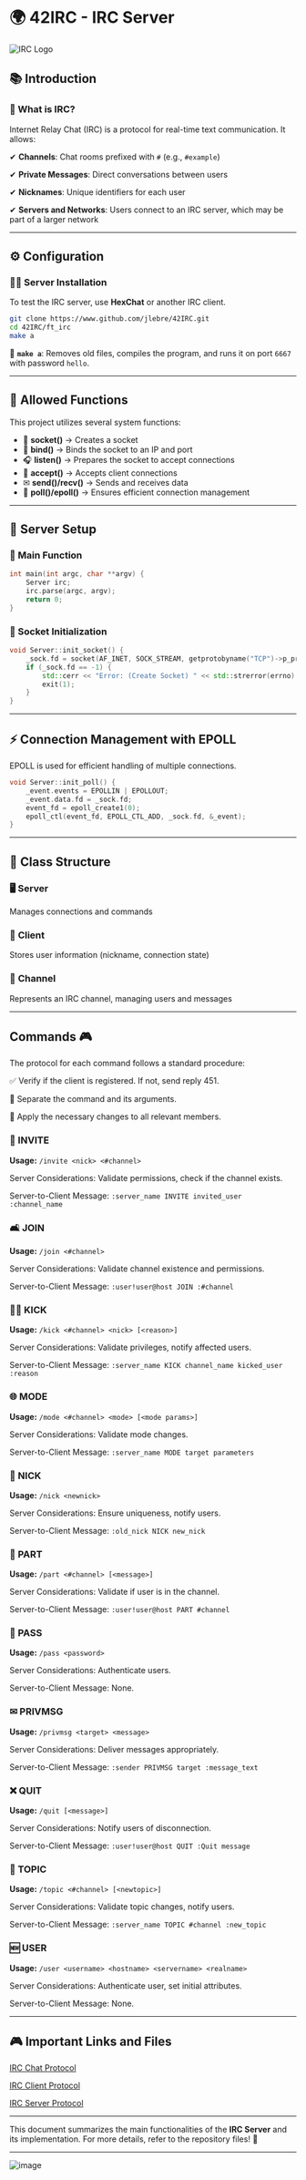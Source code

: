 # 🌍 42IRC - IRC Server

![IRC Logo](https://upload.wikimedia.org/wikipedia/commons/6/69/Internet_Relay_Chat_logo.png)

## 📚 Introduction

### 💬 What is IRC?
Internet Relay Chat (IRC) is a protocol for real-time text communication. It allows:

✔ **Channels**: Chat rooms prefixed with `#` (e.g., `#example`)

✔ **Private Messages**: Direct conversations between users

✔ **Nicknames**: Unique identifiers for each user

✔ **Servers and Networks**: Users connect to an IRC server, which may be part of a larger network

---

## ⚙️ Configuration

### 🧑‍🔧 Server Installation
To test the IRC server, use **HexChat** or another IRC client.

```sh
git clone https://www.github.com/jlebre/42IRC.git
cd 42IRC/ft_irc
make a
```
📌 **`make a`**: Removes old files, compiles the program, and runs it on port `6667` with password `hello`.

---

## 📌 Allowed Functions
This project utilizes several system functions:

- 🤧 **socket()** → Creates a socket
- 📍 **bind()** → Binds the socket to an IP and port
- 🎧 **listen()** → Prepares the socket to accept connections
- 🤝 **accept()** → Accepts client connections
- ✉ **send()/recv()** → Sends and receives data
- 🚦 **poll()/epoll()** → Ensures efficient connection management

---

## 🚀 Server Setup

### 🔹 Main Function
```cpp
int main(int argc, char **argv) {
    Server irc;
    irc.parse(argc, argv);
    return 0;
}
```

### 🔹 Socket Initialization
```cpp
void Server::init_socket() {
    _sock.fd = socket(AF_INET, SOCK_STREAM, getprotobyname("TCP")->p_proto);
    if (_sock.fd == -1) {
        std::cerr << "Error: (Create Socket) " << std::strerror(errno) << std::endl;
        exit(1);
    }
}
```

---

## ⚡ Connection Management with EPOLL
EPOLL is used for efficient handling of multiple connections.

```cpp
void Server::init_poll() {
    _event.events = EPOLLIN | EPOLLOUT;
    _event.data.fd = _sock.fd;
    event_fd = epoll_create1(0);
    epoll_ctl(event_fd, EPOLL_CTL_ADD, _sock.fd, &_event);
}
```

---

## 📌 Class Structure

### 🖥️ **Server**
Manages connections and commands

### 👤 **Client**
Stores user information (nickname, connection state)

### 🔹 **Channel**
Represents an IRC channel, managing users and messages

---

## Commands 🎮

The protocol for each command follows a standard procedure:

✅ Verify if the client is registered. If not, send reply 451.

📌 Separate the command and its arguments.

🔄 Apply the necessary changes to all relevant members.

### 🎫 INVITE
**Usage:** `/invite <nick> <#channel>`

Server Considerations: Validate permissions, check if the channel exists.

Server-to-Client Message: `:server_name INVITE invited_user :channel_name`

### 🛋 JOIN
**Usage:** `/join <#channel>`

Server Considerations: Validate channel existence and permissions.

Server-to-Client Message: `:user!user@host JOIN :#channel`

### 🧑‍🛠️ KICK
**Usage:** `/kick <#channel> <nick> [<reason>]`

Server Considerations: Validate privileges, notify affected users.

Server-to-Client Message: `:server_name KICK channel_name kicked_user :reason`

### 🌐 MODE
**Usage:** `/mode <#channel> <mode> [<mode params>]`

Server Considerations: Validate mode changes.

Server-to-Client Message: `:server_name MODE target parameters`

### 🔄 NICK
**Usage:** `/nick <newnick>`

Server Considerations: Ensure uniqueness, notify users.

Server-to-Client Message: `:old_nick NICK new_nick`

### 👣 PART
**Usage:** `/part <#channel> [<message>]`

Server Considerations: Validate if user is in the channel.

Server-to-Client Message: `:user!user@host PART #channel`

### 🔑 PASS
**Usage:** `/pass <password>`

Server Considerations: Authenticate users.

Server-to-Client Message: None.

### ✉ PRIVMSG
**Usage:** `/privmsg <target> <message>`

Server Considerations: Deliver messages appropriately.

Server-to-Client Message: `:sender PRIVMSG target :message_text`

### ❌ QUIT
**Usage:** `/quit [<message>]`

Server Considerations: Notify users of disconnection.

Server-to-Client Message: `:user!user@host QUIT :Quit message`

### 📝 TOPIC
**Usage:** `/topic <#channel> [<newtopic>]`

Server Considerations: Validate topic changes, notify users.

Server-to-Client Message: `:server_name TOPIC #channel :new_topic`

### 🆕 USER
**Usage:** `/user <username> <hostname> <servername> <realname>`

Server Considerations: Authenticate user, set initial attributes.

Server-to-Client Message: None.

---

## 🎮 Important Links and Files

[IRC Chat Protocol](https://datatracker.ietf.org/doc/html/rfc1459)

[IRC Client Protocol](https://datatracker.ietf.org/doc/html/rfc2812)

[IRC Server Protocol](https://datatracker.ietf.org/doc/html/rfc2813)

---

This document summarizes the main functionalities of the **IRC Server** and its implementation. For more details, refer to the repository files! 🚀

---

![image](https://github.com/user-attachments/assets/47c8da6b-23b0-42f2-8570-3f46049e627f)


